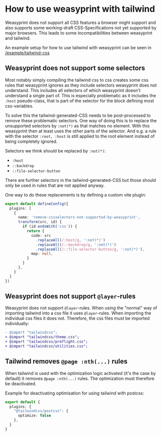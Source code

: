 # How to use weasyprint with tailwind

Weasyprint does not support all CSS features a browser might support and also supports some working-draft
CSS-Specifications not yet supported by major browsers.
This leads to some incompatibilities between weasyprint and tailwind.

An example setup for how to use tailwind with weasyprint can be seen in [/example/tailwind-css](../example/tailwind-css)

## Weasyprint does not support some selectors

Most notably simply compiling the tailwind css to css creates some css rules that weasyprint ignores as they include
selectors weasyprint does not understand. This includes all selectors of which weasyprint doesn't understand a single 
part of. This is especially problematic as it includes the `:host` pseudo-class, that is part of the selector for the
block defining most css-variables.

To solve this the tailwind-generated-CSS needs to be post-processed to remove these problematic selectors. One way of
doing this is to replace the unsupported selectors by `:not(*)` as that matches no element. With this weasyprint then
at least uses the other parts of the selector. And e.g. a rule with the selector `:root, :host` is still applied to the
root element instead of being completely ignored.

Selectors we think should be replaced by `:not(*)`:
- `:host`
- `::backdrop`
- `::file-selector-button`

There are further selectors in the tailwind-generated-CSS but those should only be used in rules that are not applied
anyway.

One way to do these replacements is by defining a custom vite plugin:
```ts
export default defineConfig({
  plugins: [
    {
      name: 'remove-cssselectors-not-supported-by-weasyprint',
      transform(src, id) {
        if (id.endsWith('css')) {
          return {
            code: src
              .replaceAll(/:host/g, ':not(*)')
              .replaceAll(/::backdrop/g, ':not(*)')
              .replaceAll(/::file-selector-button/g, ':not(*)'),
            map: null,
          }
        }
      },
    }
  ]
})
```

## Weasyprint does not support `@layer`-rules

Weasyprint does not support `@layer`-rules. When using the "normal" way of importing tailwind into a css file it uses
`@layer`-rules. When importing the individual css files it does not. Therefore, the css files must be imported
individually:

```diff
- @import "tailwindcss";
+ @import "tailwindcss/theme.css";
+ @import "tailwindcss/preflight.css";
+ @import "tailwindcss/utilities.css";
```

## Tailwind removes `@page :nth(...)` rules

When tailwind is used with the optimization logic activated (it's the case by default) it removes `@page :nth(...)` rules.
The optimization must therefore be deactivated.

Example for deactivating optimisation for using tailwind with postcss:
```ts
export default {
  plugins: {
    "@tailwindcss/postcss": {
      optimize: false
    },
  }
}
```